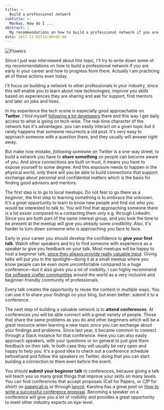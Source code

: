 ```yaml
---
title: >-
  Build a professional network
subtitle: >-
  Markus, How do I ...
abstract: |
  My recommendations on how to build a professional network if you are early in your career.
date: 2017-11-05T14:00+01:00
---
```


![Flowers](../media/build-a-professional-network.jpg)

Since I just was interviewed about this topic, I'll try to write down some of my
recommendations on how to build a professional network if you are early in your
career and how to progress from there. Actually I am practicing all of these
actions even today.

I'll focus on building a network to other professionals in your industry, since
this will enable you to learn about new technologies, improve you skills based
on experiences they are sharing and ask for support, find mentors and later on
jobs and hires.

In my experience the tech scene is especially good approachable on **Twitter**.
I find myself [following a lot developers](https://twitter.com/following) there
and this way I get daily access to what is going on tech-wise. The real-time
character of the network has it's advantages: you can easily interact on a given
topic but it rarely happens that someone resurrects a old post. It's very easy
to approach someone with a question there, and they usually will answer right
away.

But make now mistake, _following_ someone on Twitter is a one-way street, to
build a network you have to **share something** so people can become aware of
you. And since connections are built on trust, it means you have to expose
yourself to some degree. And this exposure needs to happen in the physical
world, only there will you be able to build connections that support exchange
about personal and confidential matters which is the basis for finding good
advisors and mentors.

The first step is to go to local meetups. Do not fear to go there as a
_beginner_, the first step to learning something is to embrace the unknown. It's
a great opportunity to learn to know new people and find out who you would be
interested to talk to. You will find that approaching someone there is a lot
easier compared to a contacting them only e.g. through LinkedIn. Since you are
both part of the same interest group, and you took the time to be present at the
meetup will give you already some credibility. Also, it's harder to turn down
someone who is approaching you face to face.

Early in your career you should develop the confidence to **give your first
talk**. Watch other speakers and try to find someone with experience as a
speaker to give you feedback on your talk. Most meetups will be happy to host a
beginner talk,
[since they always provide really valuable input](https://coderbyheart.com/bring-your-inexperience-to-a-conference/).
Giving talks will put you in the spotlight—doing it at a small meetup where you
know people can be even more uncomfortable compared to a huge conference—but it
also gives you a lot of visibility. I can highly recommend
[the software crafter communities](https://softwarecrafters.org/) around the
world as a very inclusive and beginner-friendly community of professionals.

Every talk creates the opportunity to reuse the content in multiple ways. You
can use it to share your findings on your blog, but even better: submit it to a
conference.

The next step of building a valuable network is to **attend conferences**. At
conferences you will be able connect with a great variety of people. Those that
share the same problems as you do and other beginners which will be a great
resource when learning a new topic since you can exchange about your findings
and problems. Since last year, it became common to connect through a Slack
instance for that conference. Here you can also easily approach speakers, with
your questions or on general to just give them feedback on their talk. In both
case they will usually be very open and happy to help you. It's a good idea to
check out a conference schedule beforehand and follow the speakers on Twitter,
doing that you can start building a connection to them even before the event.

You should **submit your beginner talk** to conferences, because giving a talk
will teach you so many great things that improve your skills on many levels. You
can find conferences that accept proposals (Call for Papers, or _CfP_ for short)
on [papercall.io](https://www.papercall.io/events) or through
[lanyrd](http://lanyrd.com/). Karolina has a great post on
[How to write a successful conference proposal](https://medium.com/@fox/how-to-write-a-successful-conference-proposal-4461509d3e32).
Becoming a speaker on a conference will give you a lot of visibility and
provides a great opportunity to meet other industry experts on eye-level.
